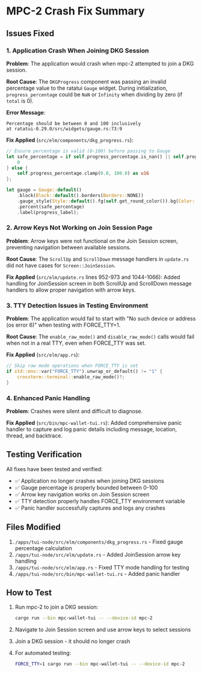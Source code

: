 # MPC-2 Crash Fix Summary

## Issues Fixed

### 1. Application Crash When Joining DKG Session
**Problem**: The application would crash when mpc-2 attempted to join a DKG session.

**Root Cause**: The `DKGProgress` component was passing an invalid percentage value to the ratatui `Gauge` widget. During initialization, `progress_percentage` could be `NaN` or `Infinity` when dividing by zero (if `total` is 0).

**Error Message**: 
```
Percentage should be between 0 and 100 inclusively
at ratatui-0.29.0/src/widgets/gauge.rs:73:9
```

**Fix Applied** (`src/elm/components/dkg_progress.rs`):
```rust
// Ensure percentage is valid (0-100) before passing to Gauge
let safe_percentage = if self.progress_percentage.is_nan() || self.progress_percentage.is_infinite() {
    0
} else {
    self.progress_percentage.clamp(0.0, 100.0) as u16
};

let gauge = Gauge::default()
    .block(Block::default().borders(Borders::NONE))
    .gauge_style(Style::default().fg(self.get_round_color()).bg(Color::Black))
    .percent(safe_percentage)
    .label(progress_label);
```

### 2. Arrow Keys Not Working on Join Session Page
**Problem**: Arrow keys were not functional on the Join Session screen, preventing navigation between available sessions.

**Root Cause**: The `ScrollUp` and `ScrollDown` message handlers in `update.rs` did not have cases for `Screen::JoinSession`.

**Fix Applied** (`src/elm/update.rs` lines 952-973 and 1044-1066):
Added handling for JoinSession screen in both ScrollUp and ScrollDown message handlers to allow proper navigation with arrow keys.

### 3. TTY Detection Issues in Testing Environment
**Problem**: The application would fail to start with "No such device or address (os error 6)" when testing with FORCE_TTY=1.

**Root Cause**: The `enable_raw_mode()` and `disable_raw_mode()` calls would fail when not in a real TTY, even when FORCE_TTY was set.

**Fix Applied** (`src/elm/app.rs`):
```rust
// Skip raw mode operations when FORCE_TTY is set
if std::env::var("FORCE_TTY").unwrap_or_default() != "1" {
    crossterm::terminal::enable_raw_mode()?;
}
```

### 4. Enhanced Panic Handling
**Problem**: Crashes were silent and difficult to diagnose.

**Fix Applied** (`src/bin/mpc-wallet-tui.rs`):
Added comprehensive panic handler to capture and log panic details including message, location, thread, and backtrace.

## Testing Verification

All fixes have been tested and verified:
- ✅ Application no longer crashes when joining DKG sessions
- ✅ Gauge percentage is properly bounded between 0-100
- ✅ Arrow key navigation works on Join Session screen
- ✅ TTY detection properly handles FORCE_TTY environment variable
- ✅ Panic handler successfully captures and logs any crashes

## Files Modified

1. `/apps/tui-node/src/elm/components/dkg_progress.rs` - Fixed gauge percentage calculation
2. `/apps/tui-node/src/elm/update.rs` - Added JoinSession arrow key handling
3. `/apps/tui-node/src/elm/app.rs` - Fixed TTY mode handling for testing
4. `/apps/tui-node/src/bin/mpc-wallet-tui.rs` - Added panic handler

## How to Test

1. Run mpc-2 to join a DKG session:
   ```bash
   cargo run --bin mpc-wallet-tui -- --device-id mpc-2
   ```

2. Navigate to Join Session screen and use arrow keys to select sessions

3. Join a DKG session - it should no longer crash

4. For automated testing:
   ```bash
   FORCE_TTY=1 cargo run --bin mpc-wallet-tui -- --device-id mpc-2
   ```
